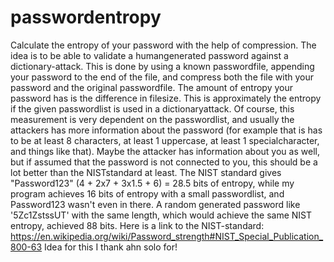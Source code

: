 # passwordentropy
Calculate the entropy of your password with the help of compression.
The idea is to be able to validate a humangenerated password against a dictionary-attack.
This is done by using a known passwordfile, appending your password to the end of the file, and compress both the file with your password and the original passwordfile. The amount of entropy your password has is the difference in filesize. This is approximately the entropy if the given passwordlist is used in a dictionaryattack. Of course, this measurement is very dependent on the passwordlist, and usually the attackers has more information about the password (for example that is has to be at least 8 characters, at least 1 uppercase, at least 1 specialcharacter, and things like that). Maybe the attacker has information about you as well, but if assumed that the password is not connected to you, this should be a lot better than the NISTstandard at least. The NIST standard gives "Password123" (4 + 2x7 + 3x1.5 + 6) = 28.5 bits of entropy, while my program achieves 16 bits of entropy with a small passwordlist, and Password123 wasn't even in there. A random generated password like '5Zc1ZstssUT' with the same length, which would achieve the same NIST entropy, achieved 88 bits. 
Here is a link to the NIST-standard: https://en.wikipedia.org/wiki/Password_strength#NIST_Special_Publication_800-63
Idea for this I thank ahn solo for!
